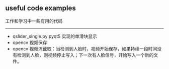 ## useful code examples

工作和学习中一些有用的代码

------

- qslider_single.py  pyqt5 实现的单滑块显示
- opencv 视频保存
- opencv 视频流截取：当检测到人脸时，视频开始保存，如果持续一段时间没有检测到人脸，则视频停止写入；下一次有人脸信号，开始写入一个新的文件。
